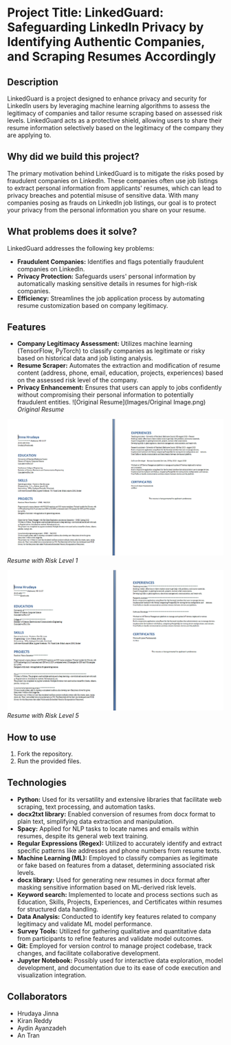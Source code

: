 # Project Title: LinkedGuard: Safeguarding LinkedIn Privacy by Identifying Authentic Companies, and Scraping Resumes Accordingly

## Description
LinkedGuard is a project designed to enhance privacy and security for LinkedIn users by leveraging machine learning algorithms to assess the legitimacy of companies and tailor resume scraping based on assessed risk levels. LinkedGuard acts as a protective shield, allowing users to share their resume information selectively based on the legitimacy of the company they are applying to.

## Why did we build this project?
The primary motivation behind LinkedGuard is to mitigate the risks posed by fraudulent companies on LinkedIn. These companies often use job listings to extract personal information from applicants' resumes, which can lead to privacy breaches and potential misuse of sensitive data. With many companies posing as frauds on LinkedIn job listings, our goal is to protect your privacy from the personal information you share on your resume.

## What problems does it solve?
LinkedGuard addresses the following key problems:
- **Fraudulent Companies:** Identifies and flags potentially fraudulent companies on LinkedIn.
- **Privacy Protection:** Safeguards users' personal information by automatically masking sensitive details in resumes for high-risk companies.
- **Efficiency:** Streamlines the job application process by automating resume customization based on company legitimacy.

## Features
- **Company Legitimacy Assessment:** Utilizes machine learning (TensorFlow, PyTorch) to classify companies as legitimate or risky based on historical data and job listing analysis.
- **Resume Scraper:** Automates the extraction and modification of resume content (address, phone, email, education, projects, experiences) based on the assessed risk level of the company.
- **Privacy Enhancement:** Ensures that users can apply to jobs confidently without compromising their personal information to potentially fraudulent entities.
![Original Resume](Images/Original Image.png)
*Original Resume*

![Risk Level 1](Images/Risk-1.png)
*Resume with Risk Level 1*

![Risk Level 5](Images/Risk-5.png)
*Resume with Risk Level 5*
## How to use
1. Fork the repository.
2. Run the provided files.

## Technologies
- **Python:** Used for its versatility and extensive libraries that facilitate web scraping, text processing, and automation tasks.
- **docx2txt library:** Enabled conversion of resumes from docx format to plain text, simplifying data extraction and manipulation.
- **Spacy:** Applied for NLP tasks to locate names and emails within resumes, despite its general web text training.
- **Regular Expressions (Regex):** Utilized to accurately identify and extract specific patterns like addresses and phone numbers from resume texts.
- **Machine Learning (ML):** Employed to classify companies as legitimate or fake based on features from a dataset, determining associated risk levels.
- **docx library:** Used for generating new resumes in docx format after masking sensitive information based on ML-derived risk levels.
- **Keyword search:** Implemented to locate and process sections such as Education, Skills, Projects, Experiences, and Certificates within resumes for structured data handling.
- **Data Analysis:** Conducted to identify key features related to company legitimacy and validate ML model performance.
- **Survey Tools:** Utilized for gathering qualitative and quantitative data from participants to refine features and validate model outcomes.
- **Git:** Employed for version control to manage project codebase, track changes, and facilitate collaborative development.
- **Jupyter Notebook:** Possibly used for interactive data exploration, model development, and documentation due to its ease of code execution and visualization integration.

## Collaborators
- Hrudaya Jinna
- Kiran Reddy
- Aydin Ayanzadeh
- An Tran

